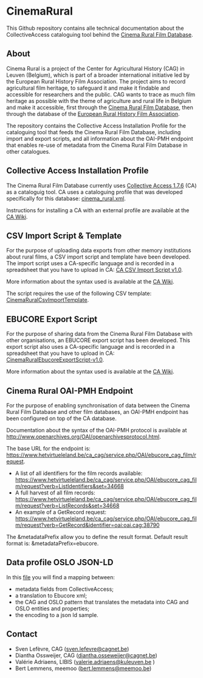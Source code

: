 # CinemaRural

This Github repository contains alle technical documentation about the CollectiveAccess cataloguing tool behind the [Cinema Rural Film Database](https://cagnet.be/page/cinema-rural-filmdatabank ). 

## About

Cinema Rural is a project of the Center for Agricultural History (CAG) in Leuven (Belgium), which is part of a broader international initiative led by the European Rural History Film Association.
The project aims to record agricultural film heritage, to safeguard it and make it findable and accessible for researchers and the public. CAG wants to trace as much film heritage as possible with the theme of agriculture and rural life in Belgium and make it accessible, first through the [Cinema Rural Film Database](https://cagnet.be/page/cinema-rural-filmdatabank ), then through the database of the [European Rural History Film Association](https://ruralfilms.eu).

The repository contains the Collective Access Installation Profile for the cataloguing tool that feeds the Cinema Rural Film Database, including import and export scripts, and all information about the OAI-PMH endpoint that enables re-use of metadata from the Cinema Rural Film Database in other catalogues.

## Collective Access Installation Profile
The Cinema Rural Film Database currently uses [Collective Access 1.7.6](https://collectiveaccess.org/) (CA) as a cataloguig tool. CA uses a cataloguing profile that was developed specifically for this database: [cinema_rural.xml](https://github.com/libis/CinemaRural/blob/master/cinema_rural.xml). 

Instructions for installing a CA with an external profile are available at the [CA Wiki](https://docs.collectiveaccess.org/wiki/Installation_profile).

## CSV Import Script & Template
For the purpose of uploading data exports from other memory institutions about rural films, a CSV import script and template have been developed. The import script uses a CA-specific language and is recorded in a spreadsheet that you have to upload in CA: [CA CSV Import Script v1.0](https://github.com/libis/CinemaRural/blob/master/CA%20Import%20Script.xlsx). 

More information about the syntax used is available at the [CA Wiki](https://docs.collectiveaccess.org/wiki/Data_Importer#Overview). 

The script requires the use of the following CSV template: [CinemaRuralCsvImportTemplate](https://github.com/libis/CinemaRural/blob/master/CinemaRuralCsvImportTemplate.csv).  

## EBUCORE Export Script
For the purpose of sharing data from the Cinema Rural Film Database with other organisations, an EBUCORE export script has been developed. This export script also uses a CA-specific language and is recorded in a spreadsheet that you have to upload in CA:  [CinemaRuralEbucoreExportScript-v1.0](https://github.com/libis/CinemaRural/blob/master/CinemaRuralEbucoreExportScript-v1.0.xlsx). 

More information about the syntax used is available at the [CA Wiki](https://docs.collectiveaccess.org/wiki/Data_Exporter).

## Cinema Rural OAI-PMH Endpoint
For the purpose of enabling synchronisation of data between the Cinema Rural Film Database and other film databases, an OAI-PMH endpoint has been configured on top of the CA database. 

Documentation about the syntax of the OAI-PMH protocol is available at http://www.openarchives.org/OAI/openarchivesprotocol.html.

The base URL for the endpoint is: https://www.hetvirtueleland.be/ca_cag/service.php/OAI/ebucore_cag_film/request.

* A list of all identifiers for the film records available: https://www.hetvirtueleland.be/ca_cag/service.php/OAI/ebucore_cag_film/request?verb=ListIdentifiers&set=34668
* A full harvest of all film records: https://www.hetvirtueleland.be/ca_cag/service.php/OAI/ebucore_cag_film/request?verb=ListRecords&set=34668
* An example of a GetRecord request: https://www.hetvirtueleland.be/ca_cag/service.php/OAI/ebucore_cag_film/request?verb=GetRecord&identifier=oai:oai.cag:38790

The &metadataPrefix allow you to define the result format. Default result format is: &metadataPrefix=ebucore.

## Data profile OSLO JSON-LD
In this [file](https://docs.google.com/spreadsheets/d/14escejPSMddTYVMz9mh_Tj9ciXysNaMrAtNk5L6zZMk/edit#gid=0) you will find a mapping between:
- metadata fields from CollectiveAccess;
- a translation to Ebucore xml;
- the CAG and OSLO pattern that translates the metadata into CAG and OSLO entities and properties; 
- the encoding to a json ld sample.

## Contact

* Sven Lefèvre, CAG (sven.lefevre@cagnet.be)
* Diantha Ossweijer, CAG (diantha.osseweijer@cagnet.be)
* Valérie Adriaens, LIBIS (valerie.adriaens@kuleuven.be )
* Bert Lemmens, meemoo (bert.lemmens@meemoo.be)



